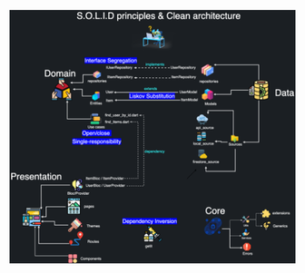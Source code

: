 ![Solid principles](https://github.com/babakoto/flutter_SOLID_principles-clean_architecture/blob/main/SOLID%20%26%20clean%20architecture.drawio.png)
